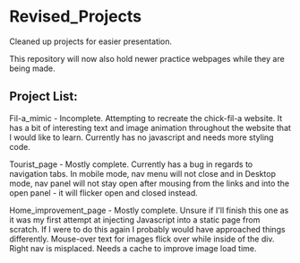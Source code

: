 # Revised_Projects
Cleaned up projects for easier presentation.

This repository will now also hold newer practice webpages while they are being made. 

Project List:
-

Fil-a_mimic - Incomplete. Attempting to recreate the chick-fil-a website. It has a bit of interesting text and image animation throughout the website that I would like to learn. Currently has no javascript and needs more styling code.

Tourist_page - Mostly complete. Currently has a bug in regards to navigation tabs. In mobile mode, nav menu will not close and in Desktop mode, nav panel will not stay open after mousing from the links and into the open panel - it will flicker open and closed instead.

Home_improvement_page - Mostly complete. Unsure if I'll finish this one as it was my first attempt at injecting Javascript into a static page from scratch. If I were to do this again I probably would have approached things differently. Mouse-over text for images flick over while inside of the div. Right nav is misplaced. Needs a cache to improve image load time.  
